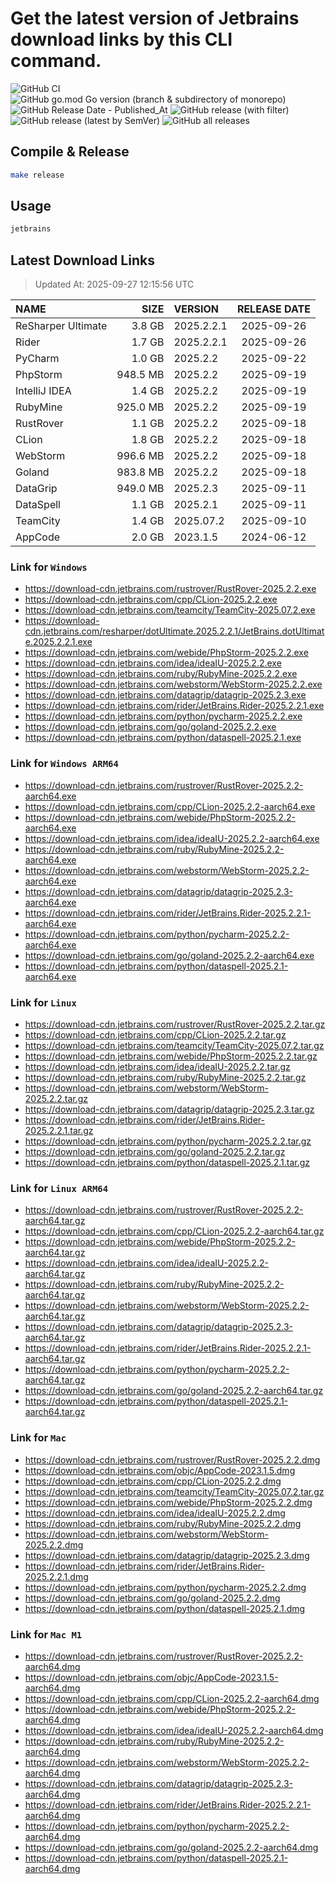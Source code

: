 # Get the latest version of Jetbrains download links by this CLI command.

![GitHub CI](https://github.com/designinlife/jetbrains/actions/workflows/ci.yml/badge.svg)
![GitHub go.mod Go version (branch & subdirectory of monorepo)](https://img.shields.io/github/go-mod/go-version/designinlife/jetbrains/master)
![GitHub Release Date - Published_At](https://img.shields.io/github/release-date/designinlife/jetbrains)
![GitHub release (with filter)](https://img.shields.io/github/v/release/designinlife/jetbrains)
![GitHub release (latest by SemVer)](https://img.shields.io/github/downloads/designinlife/jetbrains/v1.1.12/total)
![GitHub all releases](https://img.shields.io/github/downloads/designinlife/jetbrains/total)

## Compile & Release

```bash
make release
```

## Usage

```bash
jetbrains
```

## Latest Download Links

> Updated At: 2025-09-27 12:15:56 UTC

| NAME | SIZE | VERSION | RELEASE DATE |
| :-- | --: | :-- | :--: |
| ReSharper Ultimate | 3.8 GB | 2025.2.2.1 | 2025-09-26 |
| Rider | 1.7 GB | 2025.2.2.1 | 2025-09-26 |
| PyCharm | 1.0 GB | 2025.2.2 | 2025-09-22 |
| PhpStorm | 948.5 MB | 2025.2.2 | 2025-09-19 |
| IntelliJ IDEA | 1.4 GB | 2025.2.2 | 2025-09-19 |
| RubyMine | 925.0 MB | 2025.2.2 | 2025-09-19 |
| RustRover | 1.1 GB | 2025.2.2 | 2025-09-18 |
| CLion | 1.8 GB | 2025.2.2 | 2025-09-18 |
| WebStorm | 996.6 MB | 2025.2.2 | 2025-09-18 |
| Goland | 983.8 MB | 2025.2.2 | 2025-09-18 |
| DataGrip | 949.0 MB | 2025.2.3 | 2025-09-11 |
| DataSpell | 1.1 GB | 2025.2.1 | 2025-09-11 |
| TeamCity | 1.4 GB | 2025.07.2 | 2025-09-10 |
| AppCode | 2.0 GB | 2023.1.5 | 2024-06-12 |

### Link for `Windows`

* <https://download-cdn.jetbrains.com/rustrover/RustRover-2025.2.2.exe>
* <https://download-cdn.jetbrains.com/cpp/CLion-2025.2.2.exe>
* <https://download-cdn.jetbrains.com/teamcity/TeamCity-2025.07.2.exe>
* <https://download-cdn.jetbrains.com/resharper/dotUltimate.2025.2.2.1/JetBrains.dotUltimate.2025.2.2.1.exe>
* <https://download-cdn.jetbrains.com/webide/PhpStorm-2025.2.2.exe>
* <https://download-cdn.jetbrains.com/idea/ideaIU-2025.2.2.exe>
* <https://download-cdn.jetbrains.com/ruby/RubyMine-2025.2.2.exe>
* <https://download-cdn.jetbrains.com/webstorm/WebStorm-2025.2.2.exe>
* <https://download-cdn.jetbrains.com/datagrip/datagrip-2025.2.3.exe>
* <https://download-cdn.jetbrains.com/rider/JetBrains.Rider-2025.2.2.1.exe>
* <https://download-cdn.jetbrains.com/python/pycharm-2025.2.2.exe>
* <https://download-cdn.jetbrains.com/go/goland-2025.2.2.exe>
* <https://download-cdn.jetbrains.com/python/dataspell-2025.2.1.exe>

### Link for `Windows ARM64`

* <https://download-cdn.jetbrains.com/rustrover/RustRover-2025.2.2-aarch64.exe>
* <https://download-cdn.jetbrains.com/cpp/CLion-2025.2.2-aarch64.exe>
* <https://download-cdn.jetbrains.com/webide/PhpStorm-2025.2.2-aarch64.exe>
* <https://download-cdn.jetbrains.com/idea/ideaIU-2025.2.2-aarch64.exe>
* <https://download-cdn.jetbrains.com/ruby/RubyMine-2025.2.2-aarch64.exe>
* <https://download-cdn.jetbrains.com/webstorm/WebStorm-2025.2.2-aarch64.exe>
* <https://download-cdn.jetbrains.com/datagrip/datagrip-2025.2.3-aarch64.exe>
* <https://download-cdn.jetbrains.com/rider/JetBrains.Rider-2025.2.2.1-aarch64.exe>
* <https://download-cdn.jetbrains.com/python/pycharm-2025.2.2-aarch64.exe>
* <https://download-cdn.jetbrains.com/go/goland-2025.2.2-aarch64.exe>
* <https://download-cdn.jetbrains.com/python/dataspell-2025.2.1-aarch64.exe>

### Link for `Linux`

* <https://download-cdn.jetbrains.com/rustrover/RustRover-2025.2.2.tar.gz>
* <https://download-cdn.jetbrains.com/cpp/CLion-2025.2.2.tar.gz>
* <https://download-cdn.jetbrains.com/teamcity/TeamCity-2025.07.2.tar.gz>
* <https://download-cdn.jetbrains.com/webide/PhpStorm-2025.2.2.tar.gz>
* <https://download-cdn.jetbrains.com/idea/ideaIU-2025.2.2.tar.gz>
* <https://download-cdn.jetbrains.com/ruby/RubyMine-2025.2.2.tar.gz>
* <https://download-cdn.jetbrains.com/webstorm/WebStorm-2025.2.2.tar.gz>
* <https://download-cdn.jetbrains.com/datagrip/datagrip-2025.2.3.tar.gz>
* <https://download-cdn.jetbrains.com/rider/JetBrains.Rider-2025.2.2.1.tar.gz>
* <https://download-cdn.jetbrains.com/python/pycharm-2025.2.2.tar.gz>
* <https://download-cdn.jetbrains.com/go/goland-2025.2.2.tar.gz>
* <https://download-cdn.jetbrains.com/python/dataspell-2025.2.1.tar.gz>

### Link for `Linux ARM64`

* <https://download-cdn.jetbrains.com/rustrover/RustRover-2025.2.2-aarch64.tar.gz>
* <https://download-cdn.jetbrains.com/cpp/CLion-2025.2.2-aarch64.tar.gz>
* <https://download-cdn.jetbrains.com/webide/PhpStorm-2025.2.2-aarch64.tar.gz>
* <https://download-cdn.jetbrains.com/idea/ideaIU-2025.2.2-aarch64.tar.gz>
* <https://download-cdn.jetbrains.com/ruby/RubyMine-2025.2.2-aarch64.tar.gz>
* <https://download-cdn.jetbrains.com/webstorm/WebStorm-2025.2.2-aarch64.tar.gz>
* <https://download-cdn.jetbrains.com/datagrip/datagrip-2025.2.3-aarch64.tar.gz>
* <https://download-cdn.jetbrains.com/rider/JetBrains.Rider-2025.2.2.1-aarch64.tar.gz>
* <https://download-cdn.jetbrains.com/python/pycharm-2025.2.2-aarch64.tar.gz>
* <https://download-cdn.jetbrains.com/go/goland-2025.2.2-aarch64.tar.gz>
* <https://download-cdn.jetbrains.com/python/dataspell-2025.2.1-aarch64.tar.gz>

### Link for `Mac`

* <https://download-cdn.jetbrains.com/rustrover/RustRover-2025.2.2.dmg>
* <https://download-cdn.jetbrains.com/objc/AppCode-2023.1.5.dmg>
* <https://download-cdn.jetbrains.com/cpp/CLion-2025.2.2.dmg>
* <https://download-cdn.jetbrains.com/teamcity/TeamCity-2025.07.2.tar.gz>
* <https://download-cdn.jetbrains.com/webide/PhpStorm-2025.2.2.dmg>
* <https://download-cdn.jetbrains.com/idea/ideaIU-2025.2.2.dmg>
* <https://download-cdn.jetbrains.com/ruby/RubyMine-2025.2.2.dmg>
* <https://download-cdn.jetbrains.com/webstorm/WebStorm-2025.2.2.dmg>
* <https://download-cdn.jetbrains.com/datagrip/datagrip-2025.2.3.dmg>
* <https://download-cdn.jetbrains.com/rider/JetBrains.Rider-2025.2.2.1.dmg>
* <https://download-cdn.jetbrains.com/python/pycharm-2025.2.2.dmg>
* <https://download-cdn.jetbrains.com/go/goland-2025.2.2.dmg>
* <https://download-cdn.jetbrains.com/python/dataspell-2025.2.1.dmg>

### Link for `Mac M1`

* <https://download-cdn.jetbrains.com/rustrover/RustRover-2025.2.2-aarch64.dmg>
* <https://download-cdn.jetbrains.com/objc/AppCode-2023.1.5-aarch64.dmg>
* <https://download-cdn.jetbrains.com/cpp/CLion-2025.2.2-aarch64.dmg>
* <https://download-cdn.jetbrains.com/webide/PhpStorm-2025.2.2-aarch64.dmg>
* <https://download-cdn.jetbrains.com/idea/ideaIU-2025.2.2-aarch64.dmg>
* <https://download-cdn.jetbrains.com/ruby/RubyMine-2025.2.2-aarch64.dmg>
* <https://download-cdn.jetbrains.com/webstorm/WebStorm-2025.2.2-aarch64.dmg>
* <https://download-cdn.jetbrains.com/datagrip/datagrip-2025.2.3-aarch64.dmg>
* <https://download-cdn.jetbrains.com/rider/JetBrains.Rider-2025.2.2.1-aarch64.dmg>
* <https://download-cdn.jetbrains.com/python/pycharm-2025.2.2-aarch64.dmg>
* <https://download-cdn.jetbrains.com/go/goland-2025.2.2-aarch64.dmg>
* <https://download-cdn.jetbrains.com/python/dataspell-2025.2.1-aarch64.dmg>
